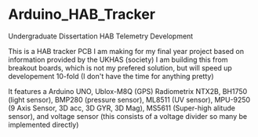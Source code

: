 # Arduino_HAB_Tracker
Undergraduate Dissertation HAB Telemetry Development

This is a HAB tracker PCB I am making for my final year project based on information provided by the UKHAS (society)
I am building this from breakout boards, which is not my prefered solution, but will speed up developement 10-fold (I don't have the time for anything pretty)

It features a Arduino UNO, Ublox-M8Q (GPS) Radiometrix NTX2B, BH1750 (light sensor), BMP280 (pressure sensor), ML8511 (UV sensor), MPU-9250 (9 Axis Sensor, 3D acc, 3D GYR, 3D Mag), MS5611 (Super-high alitude sensor), and voltage sensor (this consists of a voltage divider so many be implemented directly)
